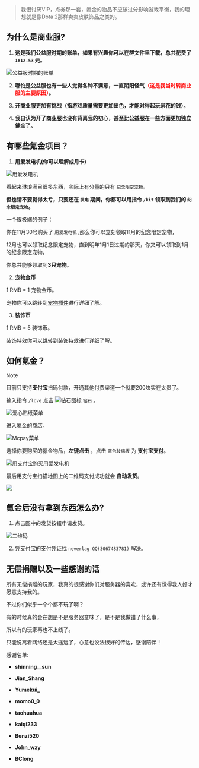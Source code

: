 > 我很讨厌VIP，点券那一套，氪金的物品不应该过分影响游戏平衡，我的理想就是像Dota 2那样卖卖皮肤饰品之类的。

## 为什么是商业服?

1. **这是我们公益服时期的账单，如果有兴趣你可以在群文件里下载，总共花费了 `1812.53` 元。**

![公益服时期的账单](pics/money.png)

2. **哪怕是公益服也有一些人觉得各种不满意，一直阴阳怪气<font color=red>（这是我当时转商业服的主要原因）</font>。**

3. **开商业服更加有挑战（指游戏质量需要更加出色，才能对得起玩家花的钱）。**

4. **我自认为开了商业服也没有背离我的初心，甚至比公益服在一些方面更加独立健全了。**

## 有哪些氪金项目？

1. **用爱发电机(你可以理解成月卡)**

![用爱发电机](pics/love1.png)

看起来琳琅满目很多东西，实际上有分量的只有 `纪念限定宠物`。

**但也请不要觉得太亏，只要还在 `发电` 期间，你都可以用指令 `/kit` 领取到我们的 `纪念限定宠物`。**

一个很极端的例子：

你在11月30号购买了 `用爱发电机` ,那么你可以立刻领取11月的纪念限定宠物，

12月也可以领取纪念限定宠物，直到明年1月1日过期的那天，你又可以领取到1月的纪念限定宠物，

你总共能够领取到**3只宠物**。

2. **宠物金币**

1 RMB = 1 宠物金币。

宠物你可以跳转到[宠物插件](companions.md)进行详细了解。

3. **装饰币**
 
1 RMB = 5 装饰币。

装饰特效你可以跳转到[装饰特效](procosmetics)进行详细了解。

## 如何氪金？

> [!note]
> 目前只支持**支付宝**扫码付款，开通其他付费渠道一个就要200块实在太贵了。

输入指令 `/love` 点击 <img src="pics/diamond_icon.png" class="icon" alt="钻石图标"/> `钻石` 。

![爱心贴纸菜单](pics/love2.png)

进入氪金的商店。

![Mcpay菜单](pics/love3.png)

选择你要购买的氪金物品，**左键点击** ，点击 `蓝色玻璃板` 为 **支付宝支付**。

![用支付宝购买用爱发电机](pics/love4.png)

最后用支付宝扫描地图上的二维码支付成功就会 **自动发货**。

![](pics/love5.png)

## 氪金后没有拿到东西怎么办?

1. 点击图中的发货按钮申请发货。

![二维码](pics/love6.png)

2. 凭支付宝的支付凭证找 `neverlag QQ(3067483781)` 解决。

## 无偿捐赠以及一些感谢的话

所有无偿捐赠的玩家，我真的很感谢你们对服务器的喜欢，或许还有觉得我人好才愿意支持我的。

不过你们似乎一个个都不玩了啊？

有的时候真的会在想是不是服务器变味了，是不是我做错了什么事，

所以有的玩家再也不上线了。

只能说离着网络还是太遥远了，心意也没法很好的传达，感谢陪伴！

感谢名单:

+ **shinning__sun** 

+ **Jian_Shang**

+ **Yumekui_**

+ **momo0_0**

+ **taohuahua**

+ **kaiqi233**

+ **Benzi520**

+ **John_wzy**

+ **BClong**
